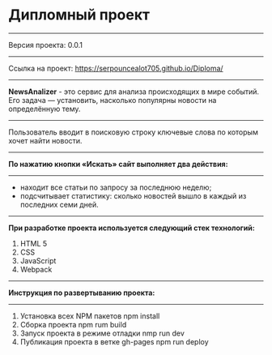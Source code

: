 Дипломный проект
=====================
***
Версия проекта: 0.0.1
***
Ссылка на проект: https://serpouncealot705.github.io/Diploma/
***
**NewsAnalizer** - это сервис для анализа происходящих в мире событий. Его задача — установить, насколько популярны новости на определённую тему. 
***
Пользователь вводит в поисковую строку ключевые слова по которым хочет найти новости.
***
**По нажатию кнопки «Искать» сайт выполняет два действия:**
***
* находит все статьи по запросу за последнюю неделю;
* подсчитывает статистику: сколько новостей вышло в каждый из последних семи дней.
***
**При разработке проекта используется следующий стек технологий:**
1. HTML 5
3. CSS
3. JavaScript
4. Webpack
***
**Инструкция по развертыванию проекта:**
***
1. Установка всех NPM пакетов npm install
2. Сборка проекта npm rum build
3. Запуск проекта в режиме отладки  nmp run dev
4. Публикация проекта в ветке gh-pages npm run deploy
